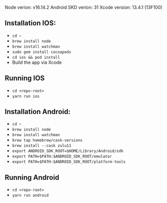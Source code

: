 Node verion: v16.14.2
Android SKD verion: 31
Xcode version: 13.4.1 (13F100)

## Installation IOS:
- ```cd ~```
- ```brew install node```
- ```brew install watchman```
- ```sudo gem install cocoapods```
- ```cd ios && pod install```
- Build the app via Xcode

## Running IOS
- ```cd <repo-root>```
- ```yarn run ios```

## Installation Android:
- ```cd ~```
- ```brew install node```
- ```brew install watchman```
- ```brew tap homebrew/cask-versions```
- ```brew install --cask zulu11```
- ```export ANDROID_SDK_ROOT=$HOME/Library/Android/sdk```
- ```export PATH=$PATH:$ANDROID_SDK_ROOT/emulator```
- ```export PATH=$PATH:$ANDROID_SDK_ROOT/platform-tools```

## Running Android
- ```cd <repo-root>```
- ```yarn run android```
